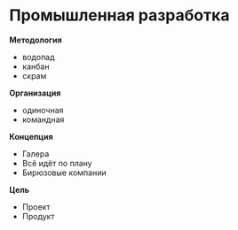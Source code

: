 # Промышленная разработка

**Методология**

- водопад
- канбан
- скрам

**Организация**

- одиночная
- командная

**Концепция**

- Галера
- Всё идёт по плану
- Бирюзовые компании

**Цель**

- Проект
- Продукт

